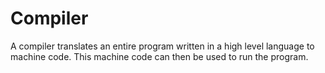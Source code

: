 # Compiler

A compiler translates an entire program written in a high level language to machine code.
This machine code can then be used to run the program.

